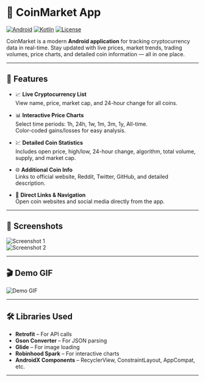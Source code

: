 # 🚀 CoinMarket App

[![Android](https://img.shields.io/badge/Platform-Android-green)](https://developer.android.com/) 
[![Kotlin](https://img.shields.io/badge/Language-Kotlin-orange)](https://kotlinlang.org/) 
[![License](https://img.shields.io/badge/License-MIT-blue)](LICENSE)

CoinMarket is a modern **Android application** for tracking cryptocurrency data in real-time. Stay updated with live prices, market trends, trading volumes, price charts, and detailed coin information — all in one place.

---

## 🌟 Features

- 📈 **Live Cryptocurrency List**  
  View name, price, market cap, and 24-hour change for all coins.

- 📊 **Interactive Price Charts**  
  Select time periods: 1h, 24h, 1w, 1m, 3m, 1y, All-time.  
  Color-coded gains/losses for easy analysis.

- 💹 **Detailed Coin Statistics**  
  Includes open price, high/low, 24-hour change, algorithm, total volume, supply, and market cap.

- 🌐 **Additional Coin Info**  
  Links to official website, Reddit, Twitter, GitHub, and detailed description.

- 🔗 **Direct Links & Navigation**  
  Open coin websites and social media directly from the app.

---

## 📸 Screenshots

![Screenshot 1](path/to/screenshot1.png)  
![Screenshot 2](path/to/screenshot2.png)  

---

## 🎬 Demo GIF

![Demo GIF](path/to/demo.gif)

---

## 🛠 Libraries Used

- **Retrofit** – For API calls  
- **Gson Converter** – For JSON parsing  
- **Glide** – For image loading  
- **Robinhood Spark** – For interactive charts  
- **AndroidX Components** – RecyclerView, ConstraintLayout, AppCompat, etc.

---
